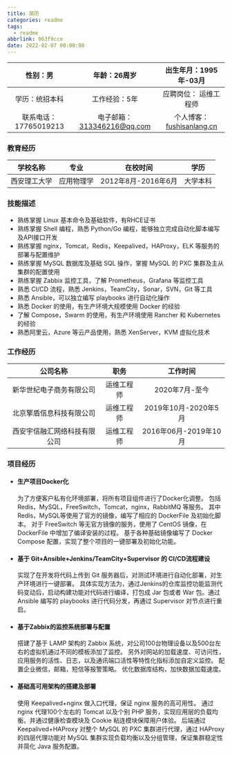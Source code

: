 ```yaml
---
title: 简历
categories: readme
tags:
  - readme
abbrlink: 963f9cce
date: 2022-02-07 00:00:00
---
```



|    性别：男 |   年龄：26周岁     |     出生年月：1995年-03月     | 
| :----------: | :--------: | :-----------------: | 
| 学历：统招本科 |工作经验：5年   | 应聘岗位： 运维工程师 | 
| 联系电话： 17765019213 | 电子邮箱： 313346216@qq.com| 个人博客： [fushisanlang.cn](https://www.fushisanlang.cn) | 



### 教育经历 

|   学校名称   |    专业    |      在校时间       |   学历   |
| :----------: | :--------: | :-----------------: | :------: |
| 西安理工大学 | 应用物理学 | 2012年8月-2016年6月 | 大学本科 |


### 技能描述 

* 熟练掌握 Linux 基本命令及基础软件，有RHCE证书
* 熟练掌握 Shell 编程，熟悉 Python/Go 编程，能够独立完成自动化脚本编写及API接口开发
* 熟练掌握 nginx，Tomcat，Redis，Keepalived，HAProxy，ELK 等服务的部署与配置维护
* 熟练掌握 MySQL 数据库及基础 SQL 操作，掌握 MySQL 的 PXC 集群及主从集群的配置使用
* 熟练掌握 Zabbix 监控工具，了解 Prometheus，Grafana 等监控工具
* 熟悉 CI/CD 流程，熟悉 Jenkins，TeamCity，Sonar，SVN，Git  等工具
* 熟悉 Ansible，可以独立编写 playbooks 进行自动化操作
* 熟悉 Docker 的使用，有生产环境大规模使用 Docker 的经验
* 了解 Compose，Swarm 的使用，有生产环境使用 Rancher 和 Kubernetes 的经验
* 熟悉阿里云，Azure 等云产品使用，熟悉 XenServer，KVM 虚拟化技术

### 工作经历 



|           公司名称           |    职务    |       工作时间        |
| :--------------------------: | :--------: | :-------------------: |
|新华世纪电子商务有限公司|运维工程师|2020年7月-至今|
|   北京擎盾信息科技有限公司   | 运维工程师 | 2019年10月-2020年5月  |
| 西安宇信融汇网络科技有限公司 | 运维工程师 | 2016年06月-2019年10月 |







### 项目经历 

* #### 生产项目Docker化
  为了方便客户私有化环境部署，将所有项目组件进行了Docker化调整。
  包括 Redis，MySQL，FreeSwitch，Tomcat，nginx，RabbitMQ 等服务。
  其中 Redis，MySQL等使用了官方的镜像，编写了相应的 DockerFile 及初始化脚本。
  对于 FreeSwitch 等无官方镜像的服务，使用了 CentOS 镜像，在 DockerFile 中增加了编译安装的过程。
  基于各种基础镜像编写了 Docker Compose 配置，实现了整个项目的一键部署及初始化功能。
  
* #### 基于 Git+Ansible+Jenkins/TeamCity+Supervisor 的 CI/CD流程建设
  实现了在开发将代码上传到 Git 服务器后，对测试环境进行自动化部署，对生产环境进行一键部署。
  具体实现方法为，通过Jenkins的仓库监控功能监测代码变动后，启动构建功能对代码进行编译，打包成 Jar 包或者 War 包。通过 Ansible 编写的 playbooks 进行代码分发，再通过 Supervisor 对节点进行重启。

* #### 基于Zabbix的监控系统部署与配置
  搭建了基于 LAMP 架构的 Zabbix 系统，对公司100台物理设备以及500台左右的虚拟机通过不同的模板添加了监控。
  另外对网站的加载速度、可访问性，应用服务的活性、日志，以及通讯端口活性等特性化指标添加自定义监控。
  配置企业微信，邮箱，短信等报警策略。
  优化数据库结构，加快数据加载速度。

* #### 基础高可用架构的搭建及部署
  使用 Keepalived+nginx 做入口代理，保证 nginx 服务的高可用性。
  通过 nginx 代理100个左右的 Tomcat 以及个别 PHP 服务，实现应用层的负载均衡。并通过健康检查模块及 Cookie 粘连模块保障用户体验。
  后端通过 Keepalived+HAProxy 对整个 MySQL 的 PXC 集群进行代理，通过 HAProxy 的四层代理功能对 MySQL 集群实现负载均衡以及分组管理，保证集群稳定性并简化 Java 服务配置。